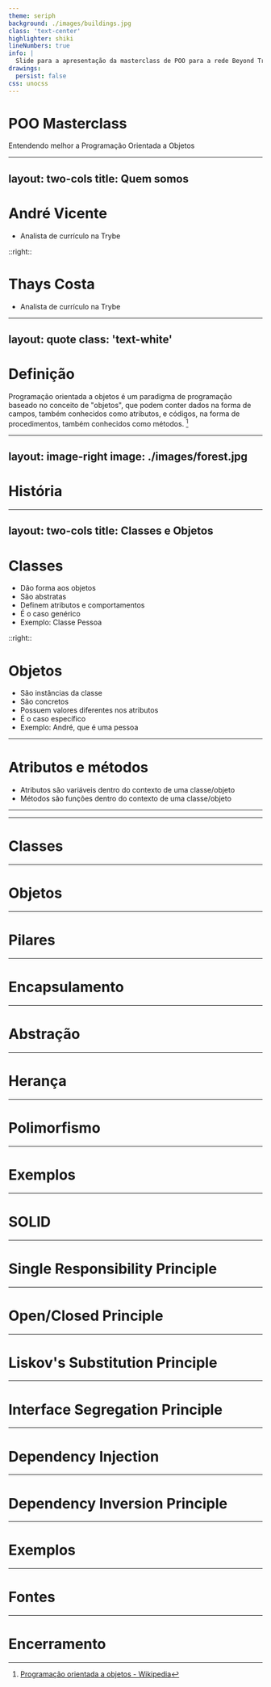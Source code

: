 ```yaml
---
theme: seriph
background: ./images/buildings.jpg
class: 'text-center'
highlighter: shiki
lineNumbers: true
info: |
  Slide para a apresentação da masterclass de POO para a rede Beyond Trybe
drawings:
  persist: false
css: unocss
---
```


# POO Masterclass

Entendendo melhor a Programação Orientada a Objetos

<!--
- Dar boa tarde/boa noite ao pessoal
- Agradecer pela presença
- Comentar sobre o tema da masterclass
- Deixar as apresentações para o próximo slide
-->


---
layout: two-cols
title: Quem somos
---

# André Vicente

- Analista de currículo na Trybe

::right::


# Thays Costa

- Analista de currículo na Trybe

---
layout: quote
class: 'text-white'
---

# Definição

Programação orientada a objetos é um paradigma de programação baseado no conceito de "objetos", que podem conter dados na forma de campos, também conhecidos como atributos, e códigos, na forma de procedimentos, também conhecidos como métodos. [^1]

[^1]: [Programação orientada a objetos - Wikipedia](https://pt.wikipedia.org/wiki/Programa%C3%A7%C3%A3o_orientada_a_objetos)

---
layout: image-right
image: ./images/forest.jpg
---

# História

---
layout: two-cols
title: Classes e Objetos
---

# Classes

<v-clicks>

- Dão forma aos objetos
- São abstratas
- Definem atributos e comportamentos
- É o caso genérico
- Exemplo: Classe Pessoa

</v-clicks>
::right::

# Objetos

<v-clicks>

- São instâncias da classe
- São concretos
- Possuem valores diferentes nos atributos
- É o caso específico
- Exemplo: André, que é uma pessoa

</v-clicks>

---

# Atributos e métodos

<v-clicks>

- Atributos são variáveis dentro do contexto de uma classe/objeto
- Métodos são funções dentro do contexto de uma classe/objeto

</v-clicks>

---

---

# Classes

--- 

# Objetos

---

# Pilares

---

# Encapsulamento

---

# Abstração

---

# Herança

---

# Polimorfismo

---

# Exemplos

---

# SOLID

---

# Single Responsibility Principle

---

# Open/Closed Principle 

---

# Liskov's Substitution Principle

---

# Interface Segregation Principle

---

# Dependency Injection

---

# Dependency Inversion Principle

---

# Exemplos

---

# Fontes

---

# Encerramento

